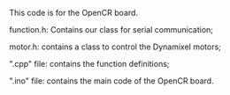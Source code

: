 This code is for the OpenCR board.
   
   function.h: Contains our class for serial communication; 
   
   motor.h: contains a class to control the Dynamixel motors; 
   
   ".cpp" file: contains the function definitions;
   
   ".ino" file: contains the main code of the OpenCR board. 

